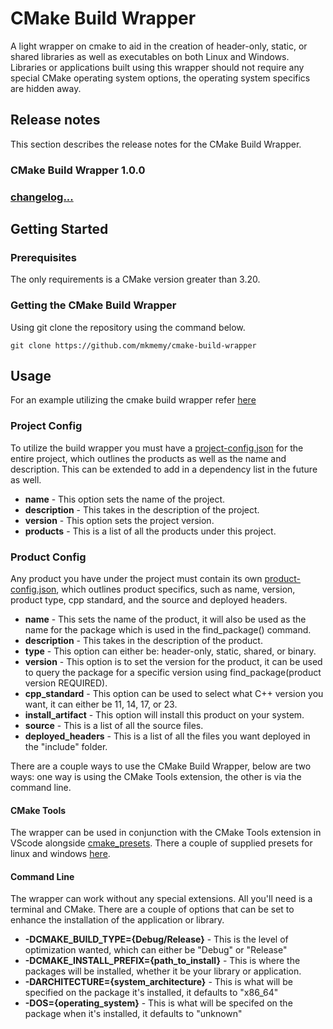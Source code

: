 # CMake Build Wrapper

A light wrapper on cmake to aid in the creation of header-only, static, or shared libraries as well as executables on both Linux and Windows. Libraries or applications built using this wrapper should not require any special CMake operating system options, the operating system specifics are hidden away.

## Release notes

This section describes the release notes for the CMake Build Wrapper.

### CMake Build Wrapper 1.0.0

### [changelog...](./CHANGELOG.md)

## Getting Started

### Prerequisites

The only requirements is a CMake version greater than 3.20.

### Getting the CMake Build Wrapper

Using git clone the repository using the command below.
```
git clone https://github.com/mkmemy/cmake-build-wrapper
```

## Usage
For an example utilizing the cmake build wrapper refer [here](https://github.com/mkmemy/example-cmake-project)

### Project Config

To utilize the build wrapper you must have a [project-config.json](./cmake/example/project-config.json) for the entire project, which outlines the products as well as the name and description. This can be extended to add in a dependency list in the future as well.

* **name** - This option sets the name of the project.
* **description** - This takes in the description of the project.
* **version** - This option sets the project version.
* **products** - This is a list of all the products under this project.

### Product Config

Any product you have under the project must contain its own [product-config.json](./cmake/example/product-config.json), which outlines product specifics, such as name, version, product type, cpp standard, and the source and deployed headers.

* **name** - This sets the name of the product, it will also be used as the name for the package which is used in the find_package() command.
* **description** - This takes in the description of the product.
* **type** - This option can either be: header-only, static, shared, or binary.
* **version** - This option is to set the version for the product, it can be used to query the package for a specific version using find_package(product version REQUIRED). 
* **cpp_standard** - This option can be used to select what C++ version you want, it can either be 11, 14, 17, or 23.
* **install_artifact** - This option will install this product on your system.
* **source** - This is a list of all the source files.
* **deployed_headers** - This is a list of all the files you want deployed in the "include" folder.

There are a couple ways to use the CMake Build Wrapper, below are two ways: one way is using the CMake Tools extension, the other is via the command line.

#### CMake Tools

The wrapper can be used in conjunction with the CMake Tools extension in VScode alongside [cmake_presets](https://cmake.org/cmake/help/latest/manual/cmake-presets.7.html). There a couple of supplied presets for linux and windows [here](./cmake/presets/).

#### Command Line

The wrapper can work without any special extensions. All you'll need is a terminal and CMake. There are a couple of options that can be set to enhance the installation of the application or library.

* **-DCMAKE_BUILD_TYPE={Debug/Release}** - This is the level of optimization wanted, which can either be "Debug" or "Release"
* **-DCMAKE_INSTALL_PREFIX={path_to_install}** - This is where the packages will be installed, whether it be your library or application.
* **-DARCHITECTURE={system_architecture}** - This is what will be specified on the package it's installed, it defaults to "x86_64"
* **-DOS={operating_system}** - This is what will be specifed on the package when it's installed, it defaults to "unknown"